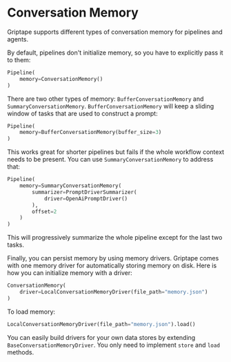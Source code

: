 # Conversation Memory

Griptape supports different types of conversation memory for pipelines and agents.

By default, pipelines don't initialize memory, so you have to explicitly pass it to them:

```python
Pipeline(
    memory=ConversationMemory()
)
```

There are two other types of memory: `BufferConversationMemory` and `SummaryConversationMemory`. `BufferConversationMemory` will keep a sliding window of tasks that are used to construct a prompt:

```python
Pipeline(
    memory=BufferConversationMemory(buffer_size=3)
)
```

This works great for shorter pipelines but fails if the whole workflow context needs to be present. You can use `SummaryConversationMemory` to address that:

```python
Pipeline(
    memory=SummaryConversationMemory(
        summarizer=PromptDriverSummarizer(
            driver=OpenAiPromptDriver()
        ),
        offset=2
    )
)
```

This will progressively summarize the whole pipeline except for the last two tasks.

Finally, you can persist memory by using memory drivers. Griptape comes with one memory driver for automatically storing memory on disk. Here is how you can initialize memory with a driver:

```python
ConversationMemory(
    driver=LocalConversationMemoryDriver(file_path="memory.json")
)
```

To load memory:

```python
LocalConversationMemoryDriver(file_path="memory.json").load()
```

You can easily build drivers for your own data stores by extending `BaseConversationMemoryDriver`. You only need to implement `store` and `load` methods.